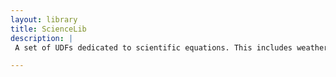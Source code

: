 ```yaml
---
layout: library
title: ScienceLib
description: |
 A set of UDFs dedicated to scientific equations. This includes weather, astronomy, and other science fields.

---
```


